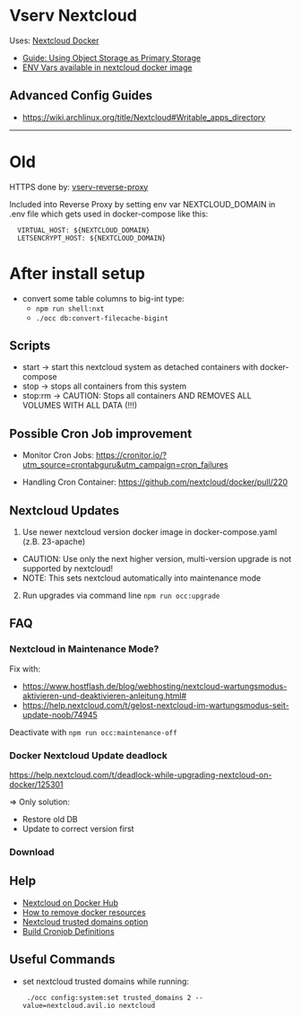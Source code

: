 # Vserv Nextcloud

Uses: [Nextcloud Docker](https://github.com/nextcloud/docker)

- [Guide: Using Object Storage as Primary Storage](https://docs.nextcloud.com/server/latest/admin_manual/configuration_files/primary_storage.html)
- [ENV Vars available in nextcloud docker image](https://hub.docker.com/_/nextcloud?tab=description)

## Advanced Config Guides

- https://wiki.archlinux.org/title/Nextcloud#Writable_apps_directory

---

# Old

HTTPS done by: [vserv-reverse-proxy](https://bitbucket.org/bnware/vserv-reverse-proxy/src/master/)

Included into Reverse Proxy by setting env var NEXTCLOUD_DOMAIN in .env file
which gets used in docker-compose like this:

      VIRTUAL_HOST: ${NEXTCLOUD_DOMAIN}
      LETSENCRYPT_HOST: ${NEXTCLOUD_DOMAIN}

# After install setup

- convert some table columns to big-int type:
  - `npm run shell:nxt`
  - `./occ db:convert-filecache-bigint`

## Scripts

- start -> start this nextcloud system as detached containers with docker-compose
- stop -> stops all containers from this system
- stop:rm -> CAUTION: Stops all containers AND REMOVES ALL VOLUMES WITH ALL DATA (!!!)

## Possible Cron Job improvement

- Monitor Cron Jobs: https://cronitor.io/?utm_source=crontabguru&utm_campaign=cron_failures

- Handling Cron Container: https://github.com/nextcloud/docker/pull/220

## Nextcloud Updates

1. Use newer nextcloud version docker image in docker-compose.yaml (z.B. 23-apache)

- CAUTION: Use only the next higher version, multi-version upgrade is not supported by nextcloud!
- NOTE: This sets nextcloud automatically into maintenance mode

2. Run upgrades via command line `npm run occ:upgrade`

## FAQ

### Nextcloud in Maintenance Mode?

Fix with:

- https://www.hostflash.de/blog/webhosting/nextcloud-wartungsmodus-aktivieren-und-deaktivieren-anleitung.html#
- https://help.nextcloud.com/t/gelost-nextcloud-im-wartungsmodus-seit-update-noob/74945

Deactivate with `npm run occ:maintenance-off`

### Docker Nextcloud Update deadlock

https://help.nextcloud.com/t/deadlock-while-upgrading-nextcloud-on-docker/125301

=> Only solution:

- Restore old DB
- Update to correct version first

### Download

## Help

- [Nextcloud on Docker Hub](https://hub.docker.com/_/nextcloud/)
- [How to remove docker resources](https://linuxize.com/post/how-to-remove-docker-images-containers-volumes-and-networks/#remove-one-or-more-volumes)
- [Nextcloud trusted domains option](https://github.com/nextcloud/docker/pull/500)
- [Build Cronjob Definitions](https://crontab.guru/#*/15_*_*_*_*)

## Useful Commands

- set nextcloud trusted domains while running:

       ./occ config:system:set trusted_domains 2 --value=nextcloud.avil.io nextcloud
